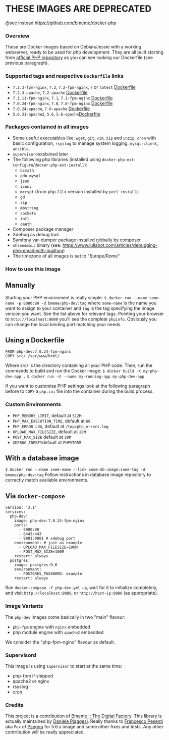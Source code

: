 # THESE IMAGES ARE DEPRECATED

@see instead https://github.com/bmeme/docker-php


### Overview
These are Docker images based on Debian/Jessie with a working webserver, ready to be used for php development. They are all built starting from [official PHP repository](https://hub.docker.com/_/php/) as you can see looking our Dockerfile (see previous paragraph).

### Supported tags and respective `Dockerfile` links
- `7.2.3-fpm-nginx`, `7.2`, `7.2-fpm-nginx`, `7` or `latest` [Dockerfile](https://github.com/bmeme/docker-library/blob/master/php-dev/7.2.3-fpm-nginx/Dockerfile)
- `7.2.3-apache`, `7.2-apache` [Dockerfile](https://github.com/bmeme/docker-library/blob/master/php-dev/7.2.3-apache/Dockerfile)
- `7.1.11-fpm-nginx`, `7.1`, `7.1-fpm-nginx` [Dockerfile](https://github.com/bmeme/docker-library/blob/master/php-dev/7.1.11-fpm-nginx/Dockerfile)
- `7.0.24-fpm-nginx`, `7.0`, `7.0-fpm-nginx` [Dockerfile](https://github.com/bmeme/docker-library/blob/master/php-dev/7.0.24-fpm-nginx/Dockerfile)
- `7.0.24-apache`, `7.0-apache` [Dockerfile](https://github.com/bmeme/docker-library/blob/master/php-dev/7.0.24-apache/Dockerfile) 
- `5.6.31-apache2`, `5.6`, `5.6-apache`[Dockerfile](https://github.com/bmeme/docker-library/blob/master/php-dev/5.6.31-apache2/Dockerfile)

### Packages contained in all images
- Some useful executables like: `wget`, `git`, `vim`, `zip` and `unzip`, `cron` with basic configuration, `rsyslog` to manage system logging, `mysql-client`, `ansible`.
- `supervisord`explained later
- The following php libraries (installed using `docker-php-ext-configure`/`docker-php-ext-install`):
  - `bcmath`
  - `pdo_mysql`
  - `json`
  - `iconv`
  - `mcrypt` (from php 7.2.x version installed by `pecl install`)
  - `gd`
  - `zip`
  - `mbstring`
  - `sockets`
  - `intl`
  - `oauth`
- Composer package manager
- Xdebug as debug tool
- Symfony var-dumper package installed globally by composer
- `mhsendmail` binary (see: https://www.lullabot.com/articles/debugging-php-email-with-mailhog)
- The timezone of all images is set to "Europe/Rome"

### How to use this image

## Manually
Starting your PHP environment is really simple:
`$ docker run --name some-name -p 8080:80 -d bmeme/php-dev:tag`
where `some-name` is the name you want to assign to your container and `tag` is the tag specifying the image version you want. See the list above for relevant tags. Pointing your browser to `http://localhost:8080` you'll see the complete `phpinfo`.
Obviously you can change the local binding port matching your needs.

## Using a Dockerfile
```
FROM php-dev:7.0.24-fpm-nginx
COPY src/ /var/www/html/
```
Where src/ is the directory containing all your PHP code.
Then, run the commands to build and run the Docker image:
`$ docker build -t my-php-dev-app .`
`$ docker run -d --name my-running-app my-php-dev-app`

If you want to customise PHP settings look at the following paragraph before to `COPY` a `php.ini` file into the container during the build process.

### Custom Environments
- `PHP_MEMORY_LIMIT`, default at `512M`
- `PHP_MAX_EXECUTION_TIME`, default at `60`
- `PHP_ERROR_LOG`, default at `/tmp/php_errors.log`
- `UPLOAD_MAX_FILESIZE`, default at `20M`
- `POST_MAX_SIZE` default at `20M`
- `XDEBUG_IDEKEY`default at `PHPSTORM`

## With a database image
`$ docker run --name some-name --link some-db-image:some-tag -d bmeme/php-dev:tag`
Follow instructions in database image repository to correctly match available environments.

## Via `docker-compose`
```
version: '3.1'
services:
  php-dev:
    image: php-dev:7.0.24-fpm-nginx
    ports:
      - 8080:80
      - 8443:443
      - 9001:9001 # xdebug port
    environment: # just as example
      - UPLOAD_MAX_FILESIZE=100M
      - POST_MAX_SIZE=100M
    restart: always
  postgres:
    image: postgres:9.6
    environment:
      - POSTGRES_PASSWORD: example
    restart: always
```

Run `docker-compose -f php-dev.yml up`, wait for it to initialize completely, and visit `http://localhost:8080`, or `http://host-ip:8080` (as appropriate).

### Image Variants
The `php-dev` images come basically in two "main" flavour:
- `php-fpm` engine with `nginx` embedded
- php module engine with `apache2` embedded

We consider the "php-fpm-nginx" flavour as default.

### Supervisord
This image is using `supervisor` to start at the same time:
- php-fpm if shipped
- apache2 or nginx
- rsyslog
- cron

### Credits
This project is a contribution of [Bmeme :: The Digital Factory](http://www.bmeme.com).
This library is actually maintained by [Daniele Piaggesi](mailto:daniele.piaggesi@bmeme.com).
Really thanks to [Francesco Pesenti](mailto:francesco.pesenti@psegno.it) aka `Pex` of [Psegno](http://www.psegno.it) for 5.6.x image and some other fixes and tests.
Any other contribution will be really appreciated.
